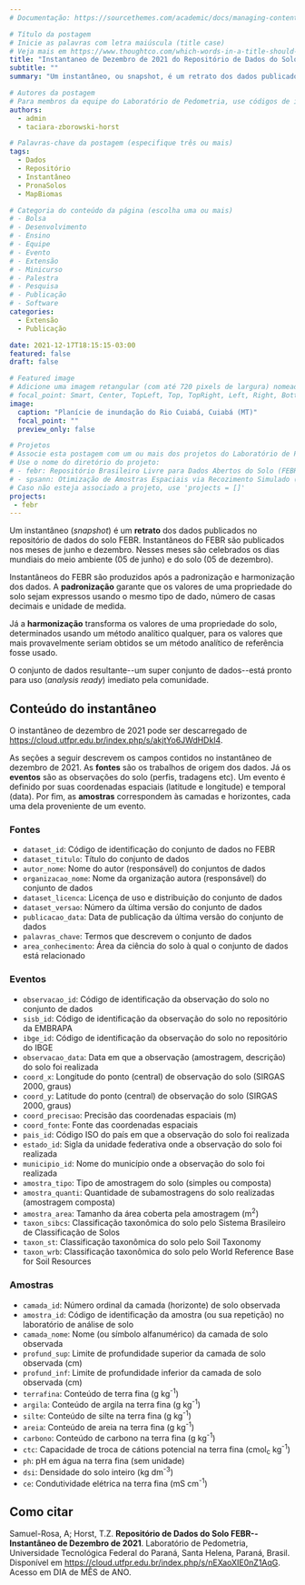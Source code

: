 ```yaml
---
# Documentação: https://sourcethemes.com/academic/docs/managing-content/

# Título da postagem
# Inicie as palavras com letra maiúscula (title case)
# Veja mais em https://www.thoughtco.com/which-words-in-a-title-should-be-capitalized-1691026
title: "Instantaneo de Dezembro de 2021 do Repositório de Dados do Solo"
subtitle: ""
summary: "Um instantâneo, ou snapshot, é um retrato dos dados publicados no repositório de dados abertos do solo FEBR. No FEBR, instantâneos são produzidos após a padronização e harmonização dos dados. O instantâneo de dezembro de 2021 traz como principal novidade dados do uso e cobertura da terra."

# Autores da postagem
# Para membros da equipe do Laboratório de Pedometria, use códigos de identificação conforme 'content/authors'
authors:
  - admin
  - taciara-zborowski-horst

# Palavras-chave da postagem (especifique três ou mais)
tags:
  - Dados
  - Repositório
  - Instantâneo
  - PronaSolos
  - MapBiomas

# Categoria do conteúdo da página (escolha uma ou mais)
# - Bolsa
# - Desenvolvimento
# - Ensino
# - Equipe
# - Evento
# - Extensão
# - Minicurso
# - Palestra
# - Pesquisa
# - Publicação
# - Software
categories:
  - Extensão
  - Publicação

date: 2021-12-17T18:15:15-03:00
featured: false
draft: false

# Featured image
# Adicione uma imagem retangular (com até 720 pixels de largura) nomeada 'featured' ao diretório desta postagem
# focal_point: Smart, Center, TopLeft, Top, TopRight, Left, Right, BottomLeft, Bottom, BottomRight
image:
  caption: "Planície de inundação do Rio Cuiabá, Cuiabá (MT)"
  focal_point: ""
  preview_only: false

# Projetos
# Associe esta postagem com um ou mais dos projetos do Laboratório de Pedometria
# Use o nome do diretório do projeto:
# - febr: Repositório Brasileiro Livre para Dados Abertos do Solo (FEBR)
# - spsann: Otimização de Amostras Espaciais via Recozimento Simulado (SPSANN)
# Caso não esteja associado a projeto, use 'projects = []'
projects:
 - febr
---
```


Um instantâneo (_snapshot_) é um __retrato__ dos dados publicados no repositório de dados do solo FEBR.
Instantâneos do FEBR são publicados nos meses de junho e dezembro.
Nesses meses são celebrados os dias mundiais do meio ambiente (05 de junho) e do solo (05 de dezembro).

Instantâneos do FEBR são produzidos após a padronização e harmonização dos dados.
A __padronização__ garante que os valores de uma propriedade do solo sejam expressos usando o mesmo tipo de dado, número de casas decimais e unidade de medida.

Já a __harmonização__ transforma os valores de uma propriedade do solo, determinados usando um método analítico qualquer, para os valores que mais provavelmente seriam obtidos se um método analítico de referência fosse usado.

O conjunto de dados resultante--um super conjunto de dados--está pronto para uso (_analysis ready_) imediato pela comunidade.

## Conteúdo do instantâneo

O instantâneo de dezembro de 2021 pode ser descarregado de <https://cloud.utfpr.edu.br/index.php/s/akjtYo6JWdHDkl4>.

As seções a seguir descrevem os campos contidos no instantâneo de dezembro de 2021.
As __fontes__ são os trabalhos de origem dos dados.
Já os __eventos__ são as observações do solo (perfis, tradagens etc).
Um evento é definido por suas coordenadas espaciais (latitude e longitude) e temporal (data).
Por fim, as __amostras__ correspondem às camadas e horizontes, cada uma dela proveniente de um evento.

### Fontes

* `dataset_id`: Código de identificação do conjunto de dados no FEBR
* `dataset_titulo`: Título do conjunto de dados
* `autor_nome`: Nome do autor (responsável) do conjuntos de dados
* `organizacao_nome`: Nome da organização autora (responsável) do conjunto de dados
* `dataset_licenca`: Licença de uso e distribuição do conjunto de dados
* `dataset_versao`: Número da última versão do conjunto de dados
* `publicacao_data`: Data de publicação da última versão do conjunto de dados
* `palavras_chave`: Termos que descrevem o conjunto de dados
* `area_conhecimento`: Área da ciência do solo à qual o conjunto de dados está relacionado

### Eventos

* `observacao_id`: Código de identificação da observação do solo no conjunto de dados
* `sisb_id`: Código de identificação da observação do solo no repositório da EMBRAPA
* `ibge_id`: Código de identificação da observação do solo no repositório do IBGE
* `observacao_data`: Data em que a observação (amostragem, descrição) do solo foi realizada
* `coord_x`: Longitude do ponto (central) de observação do solo (SIRGAS 2000, graus)
* `coord_y`: Latitude do ponto (central) de observação do solo (SIRGAS 2000, graus)
* `coord_precisao`: Precisão das coordenadas espaciais (m)
* `coord_fonte`: Fonte das coordenadas espaciais
* `pais_id`: Código ISO do país em que a observação do solo foi realizada
* `estado_id`: Sigla da unidade federativa onde a observação do solo foi realizada
* `municipio_id`: Nome do município onde a observação do solo foi realizada
* `amostra_tipo`: Tipo de amostragem do solo (simples ou composta)
* `amostra_quanti`: Quantidade de subamostragens do solo realizadas (amostragem composta)
* `amostra_area`: Tamanho da área coberta pela amostragem (m<sup>2</sup>)
* `taxon_sibcs`: Classificação taxonômica do solo pelo Sistema Brasileiro de Classificação de Solos
* `taxon_st`: Classificação taxonômica do solo pelo Soil Taxonomy
* `taxon_wrb`: Classificação taxonômica do solo pelo World Reference Base for Soil Resources

### Amostras

* `camada_id`: Número ordinal da camada (horizonte) de solo observada
* `amostra_id`: Código de identificação da amostra (ou sua repetição) no laboratório de análise de solo
* `camada_nome`: Nome (ou símbolo alfanumérico) da camada de solo observada
* `profund_sup`: Limite de profundidade superior da camada de solo observada (cm)
* `profund_inf`: Limite de profundidade inferior da camada de solo observada (cm)
* `terrafina`: Conteúdo de terra fina (g kg<sup>-1</sup>)
* `argila`: Conteúdo de argila na terra fina (g kg<sup>-1</sup>)
* `silte`: Conteúdo de silte na terra fina (g kg<sup>-1</sup>)
* `areia`: Conteúdo de areia na terra fina (g kg<sup>-1</sup>)
* `carbono`: Conteúdo de carbono na terra fina (g kg<sup>-1</sup>)
* `ctc`: Capacidade de troca de cátions potencial na terra fina (cmol<sub>c</sub> kg<sup>-1</sup>)
* `ph`: pH em água na terra fina (sem unidade)
* `dsi`: Densidade do solo inteiro (kg dm<sup>-3</sup>)
* `ce`: Condutividade elétrica na terra fina (mS cm<sup>-1</sup>)

## Como citar

Samuel-Rosa, A; Horst, T.Z.
__Repositório de Dados do Solo FEBR--Instantâneo de Dezembro de 2021__.
Laboratório de Pedometria, Universidade Tecnológica Federal do Paraná, Santa Helena, Paraná, Brasil.
Disponível em <https://cloud.utfpr.edu.br/index.php/s/nEXaoXIE0nZ1AqG>.
Acesso em DIA de MÊS de ANO.
